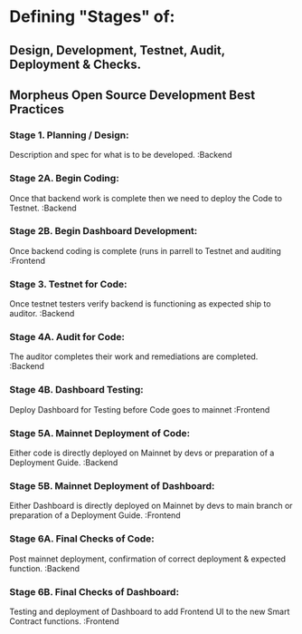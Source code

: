 # Defining "Stages" of: 
## Design, Development, Testnet, Audit, Deployment & Checks.

## Morpheus Open Source Development Best Practices 

### Stage 1. Planning / Design: 
Description and spec for what is to be developed. :Backend

### Stage 2A. Begin Coding: 
Once that backend work is complete then we need to deploy the Code to Testnet. :Backend
### Stage 2B. Begin Dashboard Development: 
Once backend coding is complete (runs in parrell to Testnet and auditing :Frontend 

### Stage 3. Testnet for Code: 
Once testnet testers verify backend is functioning as expected ship to auditor. :Backend

### Stage 4A. Audit for Code: 
The auditor completes their work and remediations are completed. :Backend
### Stage 4B. Dashboard Testing: 
Deploy Dashboard for Testing before Code goes to mainnet :Frontend 

### Stage 5A. Mainnet Deployment of Code: 
Either code is directly deployed on Mainnet by devs or preparation of a Deployment Guide. :Backend
### Stage 5B. Mainnet Deployment of Dashboard: 
Either Dashboard is directly deployed on Mainnet by devs to main branch or preparation of a Deployment Guide. :Frontend

### Stage 6A. Final Checks of Code: 
Post mainnet deployment, confirmation of correct deployment & expected function. :Backend
### Stage 6B. Final Checks of Dashboard: 
Testing and deployment of Dashboard to add Frontend UI to the new Smart Contract functions. :Frontend

